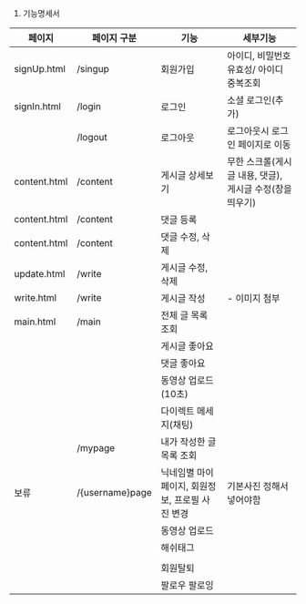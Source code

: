 1. 기능명세서


| 페이지 | 페이지 구분 | 기능 | 세부기능 |
| --- | --- | --- | --- |
| signUp.html | /singup | 회원가입 | 아이디, 비밀번호 유효성/ 아이디 중복조회 |
| signIn.html | /login | 로그인 | 소셜 로그인(추가) |
|  | /logout | 로그아웃 | 로그아웃시 로그인 페이지로 이동 |
| content.html | /content | 게시글 상세보기 | 무한 스크롤(게시글 내용, 댓글), 게시글 수정(창을 띄우기) |
| content.html | /content | 댓글 등록 |  |
| content.html | /content | 댓글 수정, 삭제 |  |
| update.html | /write | 게시글 수정, 삭제 |  |
| write.html | /write | 게시글 작성 | - 이미지 첨부 |
| main.html | /main | 전체 글 목록 조회 |  |
|  |  | 게시글 좋아요 |  |
|  |  | 댓글 좋아요 |  |
|  |  | 동영상 업로드(10초) |  |
|  |  | 다이렉트 메세지(채팅) |  |
|  | /mypage | 내가 작성한 글 목록 조회 |  |
| 보류 | /{username}page | 닉네임별 마이페이지, 회원정보, 프로필 사진 변경 | 기본사진 정해서 넣어야함  |
|  |  | 동영상 업로드 |  |
|  |  | 해쉬태그 |  |
|  |  |  |  |
|  |  | 회원탈퇴 |  |
|  |  | 팔로우 팔로잉 |  |
